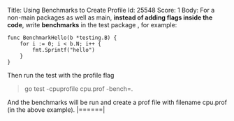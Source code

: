 Title: Using Benchmarks to Create Profile
Id: 25548
Score: 1
Body:
For a non-main packages as well as main, **instead of adding flags inside the code**, write **benchmarks** in the test package , for example:

    func BenchmarkHello(b *testing.B) {
        for i := 0; i < b.N; i++ {
            fmt.Sprintf("hello")
        }
    }

Then run the test with the profile flag 

> go test -cpuprofile cpu.prof -bench=.

And the benchmarks will be run and create a prof file with filename cpu.prof (in the above example).
|======|

